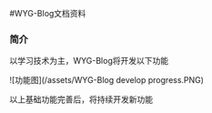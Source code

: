 #WYG-Blog文档资料

### 简介

以学习技术为主，WYG-Blog将开发以下功能

![功能图](/assets/WYG-Blog develop progress.PNG)

以上基础功能完善后，将持续开发新功能
